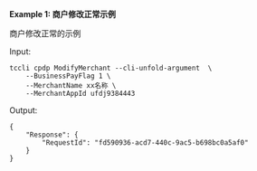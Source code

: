**Example 1: 商户修改正常示例**

商户修改正常的示例

Input: 

```
tccli cpdp ModifyMerchant --cli-unfold-argument  \
    --BusinessPayFlag 1 \
    --MerchantName xx名称 \
    --MerchantAppId ufdj9384443
```

Output: 
```
{
    "Response": {
        "RequestId": "fd590936-acd7-440c-9ac5-b698bc0a5af0"
    }
}
```

